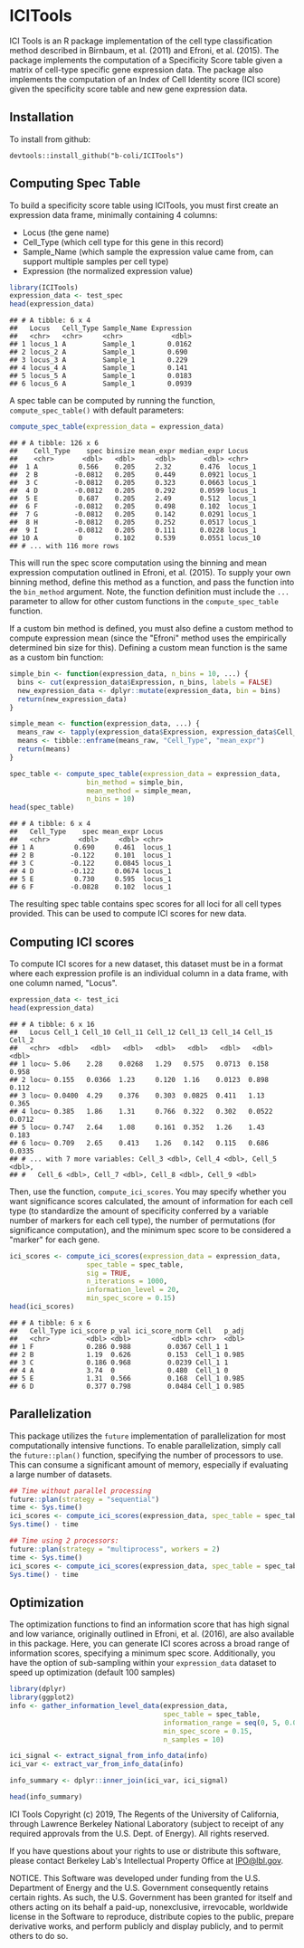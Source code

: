 ICITools
========

ICI Tools is an R package implementation of the cell type classification method described in Birnbaum, et al. (2011) and Efroni, et al. (2015). The package implements the computation of a Specificity Score table given a matrix of cell-type specific gene expression data. The package also implements the computation of an Index of Cell Identity score (ICI score) given the specificity score table and new gene expression data.

Installation
------------

To install from github:

    devtools::install_github("b-coli/ICITools")

Computing Spec Table
--------------------

To build a specificity score table using ICITools, you must first create an expression data frame, minimally containing 4 columns:

-   Locus (the gene name)
-   Cell\_Type (which cell type for this gene in this record)
-   Sample\_Name (which sample the expression value came from, can support multiple samples per cell type)
-   Expression (the normalized expression value)

``` r
library(ICITools)
expression_data <- test_spec
head(expression_data)
```

    ## # A tibble: 6 x 4
    ##   Locus   Cell_Type Sample_Name Expression
    ##   <chr>   <chr>     <chr>            <dbl>
    ## 1 locus_1 A         Sample_1        0.0162
    ## 2 locus_2 A         Sample_1        0.690 
    ## 3 locus_3 A         Sample_1        0.229 
    ## 4 locus_4 A         Sample_1        0.141 
    ## 5 locus_5 A         Sample_1        0.0183
    ## 6 locus_6 A         Sample_1        0.0939

A spec table can be computed by running the function, `compute_spec_table()` with default parameters:

``` r
compute_spec_table(expression_data = expression_data)
```

    ## # A tibble: 126 x 6
    ##    Cell_Type    spec binsize mean_expr median_expr Locus   
    ##    <chr>       <dbl>   <dbl>     <dbl>       <dbl> <chr>   
    ##  1 A          0.566    0.205     2.32       0.476  locus_1 
    ##  2 B         -0.0812   0.205     0.449      0.0921 locus_1 
    ##  3 C         -0.0812   0.205     0.323      0.0663 locus_1 
    ##  4 D         -0.0812   0.205     0.292      0.0599 locus_1 
    ##  5 E          0.687    0.205     2.49       0.512  locus_1 
    ##  6 F         -0.0812   0.205     0.498      0.102  locus_1 
    ##  7 G         -0.0812   0.205     0.142      0.0291 locus_1 
    ##  8 H         -0.0812   0.205     0.252      0.0517 locus_1 
    ##  9 I         -0.0812   0.205     0.111      0.0228 locus_1 
    ## 10 A          0        0.102     0.539      0.0551 locus_10
    ## # ... with 116 more rows

This will run the spec score computation using the binning and mean expression computation outlined in Efroni, et al. (2015). To supply your own binning method, define this method as a function, and pass the function into the `bin_method` argument. Note, the function definition must include the `...` parameter to allow for other custom functions in the `compute_spec_table` function.

If a custom bin method is defined, you must also define a custom method to compute expression mean (since the "Efroni" method uses the empirically determined bin size for this). Defining a custom mean function is the same as a custom bin function:

``` r
simple_bin <- function(expression_data, n_bins = 10, ...) {
  bins <- cut(expression_data$Expression, n_bins, labels = FALSE)
  new_expression_data <- dplyr::mutate(expression_data, bin = bins)
  return(new_expression_data)
}

simple_mean <- function(expression_data, ...) {
  means_raw <- tapply(expression_data$Expression, expression_data$Cell_Type, mean)
  means <- tibble::enframe(means_raw, "Cell_Type", "mean_expr")
  return(means)
}

spec_table <- compute_spec_table(expression_data = expression_data, 
                   bin_method = simple_bin, 
                   mean_method = simple_mean, 
                   n_bins = 10)
head(spec_table)
```

    ## # A tibble: 6 x 4
    ##   Cell_Type    spec mean_expr Locus  
    ##   <chr>       <dbl>     <dbl> <chr>  
    ## 1 A          0.690     0.461  locus_1
    ## 2 B         -0.122     0.101  locus_1
    ## 3 C         -0.122     0.0845 locus_1
    ## 4 D         -0.122     0.0674 locus_1
    ## 5 E          0.730     0.595  locus_1
    ## 6 F         -0.0828    0.102  locus_1

The resulting spec table contains spec scores for all loci for all cell types provided. This can be used to compute ICI scores for new data.

Computing ICI scores
--------------------

To compute ICI scores for a new dataset, this dataset must be in a format where each expression profile is an individual column in a data frame, with one column named, "Locus".

``` r
expression_data <- test_ici
head(expression_data)
```

    ## # A tibble: 6 x 16
    ##   Locus Cell_1 Cell_10 Cell_11 Cell_12 Cell_13 Cell_14 Cell_15 Cell_2
    ##   <chr>  <dbl>   <dbl>   <dbl>   <dbl>   <dbl>   <dbl>   <dbl>  <dbl>
    ## 1 locu~ 5.06    2.28    0.0268   1.29   0.575   0.0713  0.158  0.958 
    ## 2 locu~ 0.155   0.0366  1.23     0.120  1.16    0.0123  0.898  0.112 
    ## 3 locu~ 0.0400  4.29    0.376    0.303  0.0825  0.411   1.13   0.365 
    ## 4 locu~ 0.385   1.86    1.31     0.766  0.322   0.302   0.0522 0.0712
    ## 5 locu~ 0.747   2.64    1.08     0.161  0.352   1.26    1.43   0.183 
    ## 6 locu~ 0.709   2.65    0.413    1.26   0.142   0.115   0.686  0.0335
    ## # ... with 7 more variables: Cell_3 <dbl>, Cell_4 <dbl>, Cell_5 <dbl>,
    ## #   Cell_6 <dbl>, Cell_7 <dbl>, Cell_8 <dbl>, Cell_9 <dbl>

Then, use the function, `compute_ici_scores`. You may specify whether you want significance scores calculated, the amount of information for each cell type (to standardize the amount of specificity conferred by a variable number of markers for each cell type), the number of permutations (for significance computation), and the minimum spec score to be considered a "marker" for each gene.

``` r
ici_scores <- compute_ici_scores(expression_data = expression_data, 
                   spec_table = spec_table, 
                   sig = TRUE, 
                   n_iterations = 1000, 
                   information_level = 20, 
                   min_spec_score = 0.15)
head(ici_scores)
```

    ## # A tibble: 6 x 6
    ##   Cell_Type ici_score p_val ici_score_norm Cell   p_adj
    ##   <chr>         <dbl> <dbl>          <dbl> <chr>  <dbl>
    ## 1 F             0.286 0.988         0.0367 Cell_1 1    
    ## 2 B             1.19  0.626         0.153  Cell_1 0.985
    ## 3 C             0.186 0.968         0.0239 Cell_1 1    
    ## 4 A             3.74  0             0.480  Cell_1 0    
    ## 5 E             1.31  0.566         0.168  Cell_1 0.985
    ## 6 D             0.377 0.798         0.0484 Cell_1 0.985

Parallelization
---------------

This package utilizes the `future` implementation of parallelization for most computationally intensive functions. To enable parallelization, simply call the `future::plan()` function, specifying the number of processors to use. This can consume a significant amount of memory, especially if evaluating a large number of datasets.

``` r
## Time without parallel processing
future::plan(strategy = "sequential")
time <- Sys.time()
ici_scores <- compute_ici_scores(expression_data, spec_table = spec_table, sig = TRUE, n_iterations = 5000)
Sys.time() - time

## Time using 2 processors:
future::plan(strategy = "multiprocess", workers = 2)
time <- Sys.time()
ici_scores <- compute_ici_scores(expression_data, spec_table = spec_table, sig = TRUE, n_iterations = 5000)
Sys.time() - time
```

Optimization
------------

The optimization functions to find an information score that has high signal and low variance, originally outlined in Efroni, et al. (2016), are also available in this package. Here, you can generate ICI scores across a broad range of information scores, specifying a minimum spec score. Additionally, you have the option of sub-sampling within your `expression_data` dataset to speed up optimization (default 100 samples)

``` r
library(dplyr)
library(ggplot2)
info <- gather_information_level_data(expression_data, 
                                      spec_table = spec_table, 
                                      information_range = seq(0, 5, 0.05), 
                                      min_spec_score = 0.15, 
                                      n_samples = 10)

ici_signal <- extract_signal_from_info_data(info)
ici_var <- extract_var_from_info_data(info)

info_summary <- dplyr::inner_join(ici_var, ici_signal)

head(info_summary)
```

ICI Tools Copyright (c) 2019, The Regents of the University of 
California, through Lawrence Berkeley National Laboratory 
(subject to receipt of any required approvals from the U.S.
Dept. of Energy).  All rights reserved.

If you have questions about your rights to use or distribute this software,
please contact Berkeley Lab's Intellectual Property Office at
IPO@lbl.gov.

NOTICE.  This Software was developed under funding from the U.S. Department 
of Energy and the U.S. Government consequently retains certain rights.  As 
such, the U.S. Government has been granted for itself and others acting on 
its behalf a paid-up, nonexclusive, irrevocable, worldwide license in the
Software to reproduce, distribute copies to the public, prepare derivative 
works, and perform publicly and display publicly, and to permit others to do so.

